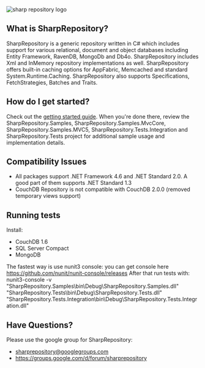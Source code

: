 ![sharp repository logo](https://user-images.githubusercontent.com/6349515/28491141-7b600e46-6eeb-11e7-8c4c-d6139479c18e.png)

What is SharpRepository?
--------------------------------

SharpRepository is a generic repository written in C# which includes support for various relational, 
document and object databases including Entity Framework, RavenDB, MongoDb and Db4o. SharpRepository includes Xml and
InMemory repository implementations as well. SharpRepository offers built-in caching options for AppFabric, 
Memcached and standard System.Runtime.Caching. SharpRepository also supports Specifications, FetchStrategies, 
Batches and Traits. 

How do I get started?
--------------------------------
Check out the [getting started guide](https://github.com/SharpRepository/SharpRepository/wiki/Getting-started). When you're done there, review the SharpRepository.Samples, SharpRepository.Samples.MvcCore, SharpRepository.Samples.MVC5, SharpRepository.Tests.Integration and SharpRepository.Tests 
project for additional sample usage and implementation details.

Compatibility Issues
--------------------------------
- All packages support .NET Framework 4.6 and .NET Standard 2.0. A good part of them supports .NET Standard 1.3
- CouchDB Repository is not compatible with CouchDB 2.0.0 (removed temporary views support)

Running tests
--------------------------------
Install:
- CouchDB 1.6
- SQL Server Compact
- MongoDB

The fastest way is use nunit3 console: you can get console here https://github.com/nunit/nunit-console/releases
After that run tests with: 
nunit3-console -v "SharpRepository.Samples\bin\Debug\SharpRepository.Samples.dll" "SharpRepository.Tests\bin\Debug\SharpRepository.Tests.dll" "SharpRepository.Tests.Integration\bin\Debug\SharpRepository.Tests.Integration.dll"


Have Questions?
--------------------------------
Please use the google group for SharpRepository:
* sharprepository@googlegroups.com
* https://groups.google.com/d/forum/sharprepository


